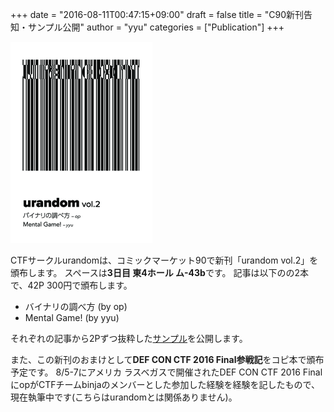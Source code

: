 +++
date = "2016-08-11T00:47:15+09:00"
draft = false
title = "C90新刊告知・サンプル公開"
author = "yyu"
categories = ["Publication"]
+++

![C90 Sample](/images/c90_cover_thumb.png)

CTFサークルurandomは、コミックマーケット90で新刊「urandom vol.2」を頒布します。
スペースは**3日目 東4ホール ム-43b**です。
記事は以下のの2本で、42P 300円で頒布します。

* バイナリの調べ方 (by op)
* Mental Game! (by yyu)

それぞれの記事から2Pずつ抜粋した[サンプル](/pdfs/c90_sample.pdf)を公開します。

また、この新刊のおまけとして**DEF CON CTF 2016 Final参戦記**をコピ本で頒布予定です。
8/5-7にアメリカ ラスベガスで開催されたDEF CON CTF 2016 FinalにopがCTFチームbinjaのメンバーとした参加した経験を経験を記したもので、現在執筆中です(こちらはurandomとは関係ありません)。
